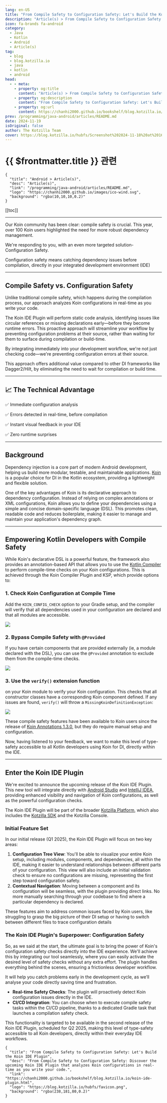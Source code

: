 ```yaml
---
lang: en-US
title: "From Compile Safety to Configuration Safety: Let's Build the Koin IDE Plugin"
description: "Article(s) > From Compile Safety to Configuration Safety: Let's Build the Koin IDE Plugin"
icon: fa-brands fa-android
category:
  - Java
  - Kotlin
  - Android
  - Article(s)
tag:
  - blog
  - blog.kotzilla.io
  - java
  - kotlin
  - android
head:
  - - meta:
    - property: og:title
      content: "Article(s) > From Compile Safety to Configuration Safety: Let's Build the Koin IDE Plugin"
    - property: og:description
      content: "From Compile Safety to Configuration Safety: Let's Build the Koin IDE Plugin"
    - property: og:url
      content: https://chanhi2000.github.io/bookshelf/blog.kotzilla.io/koin-ide-plugin.html
prev: /programming/java-android/articles/README.md
date: 2024-11-19
isOriginal: false
author: The Kotzilla Team
cover: https://blog.kotzilla.io/hubfs/Screenshot%202024-11-18%20at%2016.56.15.png
---
```


# {{ $frontmatter.title }} 관련

```component VPCard
{
  "title": "Android > Article(s)",
  "desc": "Article(s)",
  "link": "/programming/java-android/articles/README.md",
  "logo": "https://chanhi2000.github.io/images/ico-wind.svg",
  "background": "rgba(10,10,10,0.2)"
}
```

[[toc]]

---

<SiteInfo
  name="From Compile Safety to Configuration Safety: Let's Build the Koin IDE Plugin"
  desc="From Compile Safety to Configuration Safety: Discover the upcoming Koin IDE Plugin that analyzes Koin configurations in real-time as you write your code."
  url="https://blog.kotzilla.io/koin-ide-plugin"
  logo="https://blog.kotzilla.io/hubfs/favicon.png"
  preview="https://blog.kotzilla.io/hubfs/Screenshot%202024-11-18%20at%2016.56.15.png"/>

Our Koin community has been clear: compile safety is crucial. This year, over 100 Koin users highlighted the need for more robust dependency management.

We're responding to you, with an even more targeted solution- Configuration Safety.

Configuration safety means catching dependency issues before compilation, directly in your integrated development environment (IDE)

---

## Compile Safety vs. Configuration Safety

Unlike traditional compile safety, which happens during the compilation process, our approach analyzes Koin configurations in real-time as you write your code.

The Koin IDE Plugin will perform static code analysis, identifying issues like circular references or missing declarations early—before they become runtime errors. This proactive approach will streamline your workflow by preventing configuration problems at their source, rather than waiting for them to surface during compilation or build-time.

By integrating immediately into your development workflow, we're not just checking code—we're preventing configuration errors at their source.

This approach offers additional value compared to other DI frameworks like Dagger2/Hilt, by eliminating the need to wait for compilation or build time.

---

## 📈 The Technical Advantage 

✅ Immediate configuration analysis

✅ Errors detected in real-time, before compilation

✅ Instant visual feedback in your IDE

✅ Zero runtime surprises

---

## Background

Dependency injection is a core part of modern Android development, helping us build more modular, testable, and maintainable applications. [<FontIcon icon="fas fa-globe"/>Koin](https://insert-koin.io/) is a popular choice for DI in the Kotlin ecosystem, providing a lightweight and flexible solution.

One of the key advantages of Koin is its declarative approach to dependency configuration. Instead of relying on complex annotations or XML configurations, Koin allows you to define your dependencies using a simple and concise domain-specific language (DSL). This promotes clean, readable code and reduces boilerplate, making it easier to manage and maintain your application's dependency graph.

---

## Empowering Kotlin Developers with Compile Safety

While Koin's declarative DSL is a powerful feature, the framework also provides an annotation-based API that allows you to use the [<FontIcon icon="fas fa-globe"/>Kotlin Compiler](https://insert-koin.io/docs/reference/koin-annotations/start#ksp-options) to perform compile-time checks on your Koin configurations. This is achieved through the Koin Compiler Plugin and KSP, which provide options to:

### 1. Check Koin Configuration at Compile Time

Add the `KOIN_CONFIG_CHECK` option to your Gradle setup, and the compiler will verify that all dependencies used in your configuration are declared and that all modules are accessible.  

![](https://blog.kotzilla.io/hs-fs/hubfs/Screenshot%202024-11-18%20at%2016.06.45.png?width=669&height=152&name=Screenshot%202024-11-18%20at%2016.06.45.png)

### 2. Bypass Compile Safety with `@Provided`

If you have certain components that are provided externally (ie, a module declared with the DSL), you can use the `@Provided` annotation to exclude them from the compile-time checks.  

![](https://blog.kotzilla.io/hs-fs/hubfs/Screenshot%202024-11-18%20at%2016.07.29.png?width=677&height=132&name=Screenshot%202024-11-18%20at%2016.07.29.png)

### 3. Use the `verify()` extension function

on your Koin module to verify your Koin configuration. This checks that all constructor classes have a corresponding Koin component defined. If any issues are found, `verify()` will throw a `MissingKoinDefinitionException`:  

![](https://blog.kotzilla.io/hs-fs/hubfs/Screenshot%202024-11-18%20at%2016.10.06.png?width=648&height=176&name=Screenshot%202024-11-18%20at%2016.10.06.png)  

These compile safety features have been available to Koin users since the release of [<FontIcon icon="fas fa-globe"/>Koin Annotations 1.3.0](https://blog.kotzilla.io/koin-annotations-1.3.1?hsLang=en), but they do require manual setup and configuration.

Now, having listened to your feedback, we want to make this level of type-safety accessible to all Kotlin developers using Koin for DI, directly within the IDE.

---

## Enter the Koin IDE Plugin

We're excited to announce the upcoming release of the Koin IDE Plugin. This new tool will integrate directly with [<FontIcon icon="fa-brands fa-android"/>Android Studio](https://developer.android.com/studio) and [<FontIcon icon="iconfont icon-jetbrains"/>IntelliJ IDEA](https://jetbrains.com/idea/download/?section=mac), providing enhanced visibility and navigation of Koin configurations, as well as the powerful configuration checks.

The Koin IDE Plugin will be part of the broader [<FontIcon icon="fas fa-globe"/>Kotzilla Platform](https://kotzilla.io/), which also includes the [<FontIcon icon="fas fa-globe"/>Kotzilla SDK](https://doc.cloud-inject.io/docs/reference/mobile-sdk/setup_android) and the Kotzilla Console.

### Initial Feature Set

In our initial release (Q1 2025), the Koin IDE Plugin will focus on two key areas:

1. **Configuration Tree View**: You'll be able to visualize your entire Koin setup, including modules, components, and dependencies, all within the IDE, making it easier to understand relationships between different parts of your configuration. This view will also include an initial validation check to ensure no configurations are missing, representing the first step toward configuration safety.
2. **Contextual Navigation**: Moving between a component and its configuration will be seamless, with the plugin providing direct links. No more manually searching through your codebase to find where a particular dependency is declared.

These features aim to address common issues faced by Koin users, like struggling to grasp the big picture of their DI setup or having to switch between different files to trace configuration details

### The Koin IDE Plugin's Superpower: Configuration Safety

So, as we said at the start, the ultimate goal is to bring the power of Koin's configuration safety checks directly into the IDE experience. We'll achieve this by integrating our tool seamlessly, where you can easily activate the desired level of safety checks without any extra effort. The plugin handles everything behind the scenes, ensuring a frictionless developer workflow.

It will help you catch problems early in the development cycle, as we’ll analyse your code directly saving time and frustration.

- **Real-time Safety Checks**: The plugin will proactively detect Koin configuration issues directly in the IDE.
- **CI/CD Integration**: You can choose when to execute compile safety tasks within the CI/CD pipeline, thanks to a dedicated Gradle task that launches a compilation safety check.

This functionality is targeted to be available in the second release of the Koin IDE Plugin, scheduled for Q2 2025, making this level of type-safety accessible to all Koin developers, directly within their everyday IDE workflows.

<!-- TODO: add ARTICLE CARD -->
```component VPCard
{
  "title": "From Compile Safety to Configuration Safety: Let's Build the Koin IDE Plugin",
  "desc": "From Compile Safety to Configuration Safety: Discover the upcoming Koin IDE Plugin that analyzes Koin configurations in real-time as you write your code.",
  "link": "https://chanhi2000.github.io/bookshelf/blog.kotzilla.io/koin-ide-plugin.html",
  "logo": "https://blog.kotzilla.io/hubfs/favicon.png",
  "background": "rgba(238,181,80,0.2)"
}
```
